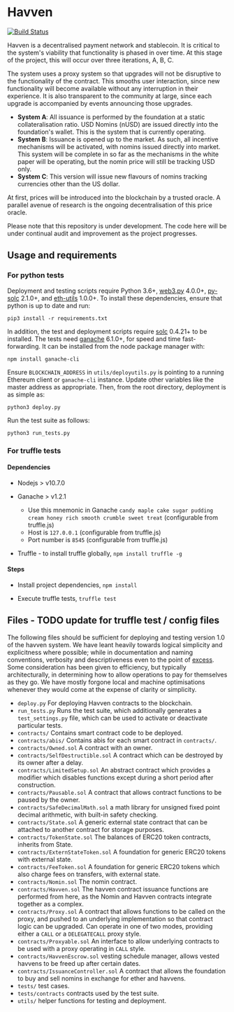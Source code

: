 # Havven

[![Build Status](https://travis-ci.org/Havven/havven.svg?branch=master)](https://travis-ci.org/Havven/havven)

Havven is a decentralised payment network and stablecoin.
It is critical to the system's viability that functionality is phased in over time. At this stage of the project, this will occur over three iterations, A, B, C.

The system uses a proxy system so that upgrades will not be disruptive to the functionality of the contract. This smooths user interaction, since new functionality will become available without any interruption in their experience. It is also transparent to the community at large, since each upgrade is accompanied by events announcing those upgrades.

* __System A__: All issuance is performed by the foundation at a static collateralisation ratio. USD Nomins (nUSD) are issued directly into the foundation's wallet. This is the system that is currently operating.
* __System B__: Issuance is opened up to the market. As such, all incentive mechanisms will be activated, with nomins issued directly into market. This system will be complete in so far as the mechanisms in the white paper will be operating, but the nomin price will still be tracking USD only. 
* __System C__: This version will issue new flavours of nomins tracking currencies other than the US dollar.

At first, prices will be introduced into the blockchain by a trusted oracle. A parallel avenue of research is the ongoing decentralisation of this price oracle.

Please note that this repository is under development.
The code here will be under continual audit and improvement as the project progresses.


## Usage and requirements

### For python tests

Deployment and testing scripts require Python 3.6+, [web3.py](https://github.com/ethereum/web3.py) 4.0.0+, [py-solc](https://github.com/ethereum/py-solc) 2.1.0+, and [eth-utils](https://github.com/ethereum/eth-utils) 1.0.0+. To install these dependencies, ensure that python is up to date and run:

```pip3 install -r requirements.txt```

In addition, the test and deployment scripts require [solc](https://github.com/ethereum/solidity) 0.4.21+ to be installed. The tests need [ganache](https://github.com/trufflesuite/ganache-cli) 6.1.0+, for speed and time fast-forwarding. It can be installed from the node package manager with:

```npm install ganache-cli```

Ensure `BLOCKCHAIN_ADDRESS` in `utils/deployutils.py` is pointing to a running
Ethereum client or `ganache-cli` instance. Update other variables like
the master address as appropriate. Then, from the root directory,
deployment is as simple as:

```python3 deploy.py```

Run the test suite as follows:

```python3 run_tests.py```


### For truffle tests

#### Dependencies

* Nodejs > v10.7.0

* Ganache > v1.2.1
    * Use this mnemonic in Ganache `candy maple cake sugar pudding cream honey rich smooth crumble sweet treat` (configurable from truffle.js)
    * Host is `127.0.0.1` (configurable from truffle.js)
    * Port number is `8545` (configurable from truffle.js)

* Truffle - to install truffle globally, `npm install truffle -g`

#### Steps

* Install project dependencies, `npm install`

* Execute truffle tests, `truffle test`


## Files - TODO update for truffle test / config files

The following files should be sufficient for deploying and testing version 1.0
of the havven system. We have leant heavily towards logical simplicity and
explicitness where possible; while in documentation and naming conventions,
verbosity and descriptiveness even to the point of [excess](https://en.wikipedia.org/wiki/Literate_programming).
Some consideration has been given to efficiency, but typically architecturally,
in determining how to allow operations to pay for themselves as they go.
We have mostly forgone local and machine optimisations whenever they would
come at the expense of clarity or simplicity.

* `deploy.py` For deploying Havven contracts to the blockchain.
* `run_tests.py` Runs the test suite, which additionally generates a `test_settings.py` file, which can be used to activate or deactivate particular tests.
* `contracts/` Contains smart contract code to be deployed.
* `contracts/abis/` Contains abis for each smart contract in `contracts/`.
* `contracts/Owned.sol` A contract with an owner.
* `contracts/SelfDestructible.sol` A contract which can be destroyed by its owner after a delay.
* `contracts/LimitedSetup.sol` An abstract contract which provides a modifier which disables functions except during a short period after construction.
* `contracts/Pausable.sol` A contract that allows contract functions to be paused by the owner.
* `contracts/SafeDecimalMath.sol` a math library for unsigned fixed point decimal arithmetic, with built-in safety checking.
* `contracts/State.sol` A generic external state contract that can be attached to another contract for storage purposes.
* `contracts/TokenState.sol` The balances of ERC20 token contracts, inherits from State.
* `contracts/ExternStateToken.sol` A foundation for generic ERC20 tokens with external state.
* `contracts/FeeToken.sol` A foundation for generic ERC20 tokens which also charge fees on transfers, with external state.
* `contracts/Nomin.sol` The nomin contract.
* `contracts/Havven.sol` The havven contract issuance functions are performed from here, as the Nomin and Havven contracts integrate together as a complex.
* `contracts/Proxy.sol` A contract that allows functions to be called on the proxy, and pushed to an underlying implementation so that contract logic can be upgraded. Can operate in one of two modes, providing either a `CALL` or a `DELEGATECALL` proxy style.
* `contracts/Proxyable.sol` An interface to allow underlying contracts to be used with a proxy operating in `CALL` style.
* `contracts/HavvenEscrow.sol` vesting schedule manager, allows vested havvens to be freed up after certain dates.
* `contracts/IssuanceController.sol` A contract that allows the foundation to buy and sell nomins in exchange for ether and havvens.
* `tests/` test cases.
* `tests/contracts` contracts used by the test suite.
* `utils/` helper functions for testing and deployment.
